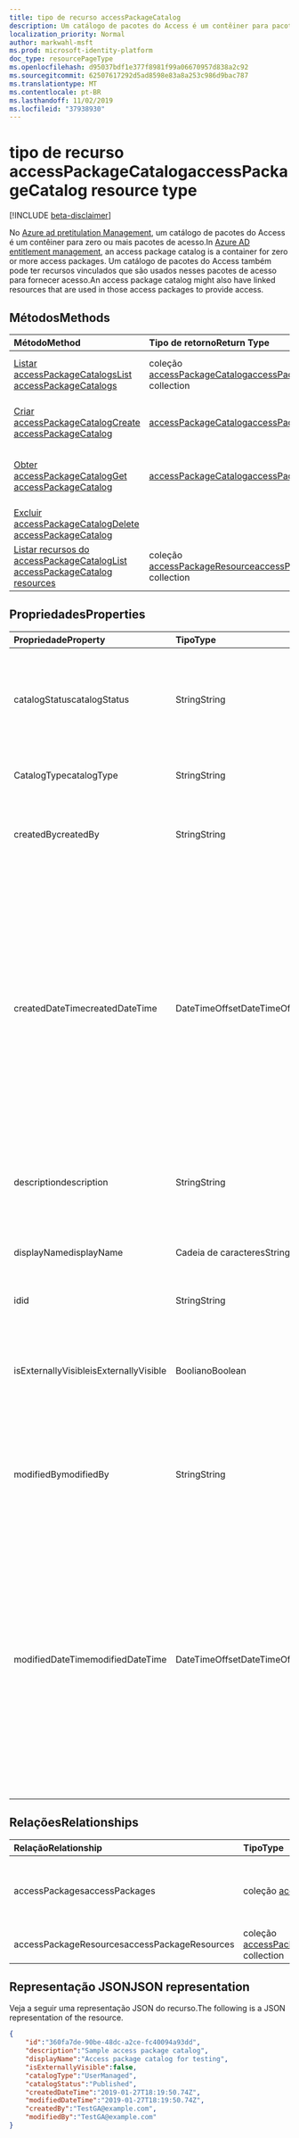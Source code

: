 ```yaml
---
title: tipo de recurso accessPackageCatalog
description: Um catálogo de pacotes do Access é um contêiner para pacotes do Access.
localization_priority: Normal
author: markwahl-msft
ms.prod: microsoft-identity-platform
doc_type: resourcePageType
ms.openlocfilehash: d95037bdf1e377f8981f99a06670957d838a2c92
ms.sourcegitcommit: 62507617292d5ad8598e83a8a253c986d9bac787
ms.translationtype: MT
ms.contentlocale: pt-BR
ms.lasthandoff: 11/02/2019
ms.locfileid: "37938930"
---
```

# <a name="accesspackagecatalog-resource-type"></a><span data-ttu-id="71453-103">tipo de recurso accessPackageCatalog</span><span class="sxs-lookup"><span data-stu-id="71453-103">accessPackageCatalog resource type</span></span>

[!INCLUDE [beta-disclaimer](../../includes/beta-disclaimer.md)]

<span data-ttu-id="71453-104">No [Azure ad pretitulation Management](entitlementmanagement-root.md), um catálogo de pacotes do Access é um contêiner para zero ou mais pacotes de acesso.</span><span class="sxs-lookup"><span data-stu-id="71453-104">In [Azure AD entitlement management](entitlementmanagement-root.md), an access package catalog is a container for zero or more access packages.</span></span>  <span data-ttu-id="71453-105">Um catálogo de pacotes do Access também pode ter recursos vinculados que são usados nesses pacotes de acesso para fornecer acesso.</span><span class="sxs-lookup"><span data-stu-id="71453-105">An access package catalog might also have linked resources that are used in those access packages to provide access.</span></span>


## <a name="methods"></a><span data-ttu-id="71453-106">Métodos</span><span class="sxs-lookup"><span data-stu-id="71453-106">Methods</span></span>

| <span data-ttu-id="71453-107">Método</span><span class="sxs-lookup"><span data-stu-id="71453-107">Method</span></span>       | <span data-ttu-id="71453-108">Tipo de retorno</span><span class="sxs-lookup"><span data-stu-id="71453-108">Return Type</span></span> | <span data-ttu-id="71453-109">Descrição</span><span class="sxs-lookup"><span data-stu-id="71453-109">Description</span></span> |
|:-------------|:------------|:------------|
| [<span data-ttu-id="71453-110">Listar accessPackageCatalogs</span><span class="sxs-lookup"><span data-stu-id="71453-110">List accessPackageCatalogs</span></span>](../api/accesspackagecatalog-list.md) | <span data-ttu-id="71453-111">coleção [accessPackageCatalog](accesspackagecatalog.md)</span><span class="sxs-lookup"><span data-stu-id="71453-111">[accessPackageCatalog](accesspackagecatalog.md) collection</span></span> | <span data-ttu-id="71453-112">Recupere uma lista de objetos accesspackagecatalog.</span><span class="sxs-lookup"><span data-stu-id="71453-112">Retrieve a list of accesspackagecatalog objects.</span></span> |
| [<span data-ttu-id="71453-113">Criar accessPackageCatalog</span><span class="sxs-lookup"><span data-stu-id="71453-113">Create accessPackageCatalog</span></span>](../api/accesspackagecatalog-post.md) | [<span data-ttu-id="71453-114">accessPackageCatalog</span><span class="sxs-lookup"><span data-stu-id="71453-114">accessPackageCatalog</span></span>](accesspackagecatalog.md) | <span data-ttu-id="71453-115">Criar um novo objeto accessPackageCatalog.</span><span class="sxs-lookup"><span data-stu-id="71453-115">Create a new accessPackageCatalog object.</span></span> |
| [<span data-ttu-id="71453-116">Obter accessPackageCatalog</span><span class="sxs-lookup"><span data-stu-id="71453-116">Get accessPackageCatalog</span></span>](../api/accesspackagecatalog-get.md) | [<span data-ttu-id="71453-117">accessPackageCatalog</span><span class="sxs-lookup"><span data-stu-id="71453-117">accessPackageCatalog</span></span>](accesspackagecatalog.md) | <span data-ttu-id="71453-118">Ler propriedades e relações de um objeto accessPackageCatalog.</span><span class="sxs-lookup"><span data-stu-id="71453-118">Read properties and relationships of an accessPackageCatalog object.</span></span> |
| [<span data-ttu-id="71453-119">Excluir accessPackageCatalog</span><span class="sxs-lookup"><span data-stu-id="71453-119">Delete accessPackageCatalog</span></span>](../api/accesspackagecatalog-delete.md) | | <span data-ttu-id="71453-120">Exclua accessPackageCatalog.</span><span class="sxs-lookup"><span data-stu-id="71453-120">Delete accessPackageCatalog.</span></span> |
| [<span data-ttu-id="71453-121">Listar recursos do accessPackageCatalog</span><span class="sxs-lookup"><span data-stu-id="71453-121">List accessPackageCatalog resources</span></span>](../api/accesspackagecatalog-list-accesspackageresources.md) | <span data-ttu-id="71453-122">coleção [accessPackageResource](accesspackageresource.md)</span><span class="sxs-lookup"><span data-stu-id="71453-122">[accessPackageResource](accesspackageresource.md) collection</span></span> | <span data-ttu-id="71453-123">Recupere uma lista de objetos accessPackageResource.</span><span class="sxs-lookup"><span data-stu-id="71453-123">Retrieve a list of accessPackageResource objects.</span></span> |

## <a name="properties"></a><span data-ttu-id="71453-124">Propriedades</span><span class="sxs-lookup"><span data-stu-id="71453-124">Properties</span></span>

| <span data-ttu-id="71453-125">Propriedade</span><span class="sxs-lookup"><span data-stu-id="71453-125">Property</span></span>     | <span data-ttu-id="71453-126">Tipo</span><span class="sxs-lookup"><span data-stu-id="71453-126">Type</span></span>        | <span data-ttu-id="71453-127">Descrição</span><span class="sxs-lookup"><span data-stu-id="71453-127">Description</span></span> |
|:-------------|:------------|:------------|
|<span data-ttu-id="71453-128">catalogStatus</span><span class="sxs-lookup"><span data-stu-id="71453-128">catalogStatus</span></span>|<span data-ttu-id="71453-129">String</span><span class="sxs-lookup"><span data-stu-id="71453-129">String</span></span>|<span data-ttu-id="71453-130">Tem o valor `Published` se os pacotes de acesso estiverem disponíveis para gerenciamento.</span><span class="sxs-lookup"><span data-stu-id="71453-130">Has the value `Published` if the access packages are available for management.</span></span>|
|<span data-ttu-id="71453-131">CatalogType</span><span class="sxs-lookup"><span data-stu-id="71453-131">catalogType</span></span>|<span data-ttu-id="71453-132">String</span><span class="sxs-lookup"><span data-stu-id="71453-132">String</span></span>|<span data-ttu-id="71453-133">Um `UserManaged` ou `ServiceDefault`.</span><span class="sxs-lookup"><span data-stu-id="71453-133">One of `UserManaged` or `ServiceDefault`.</span></span> |
|<span data-ttu-id="71453-134">createdBy</span><span class="sxs-lookup"><span data-stu-id="71453-134">createdBy</span></span>|<span data-ttu-id="71453-135">String</span><span class="sxs-lookup"><span data-stu-id="71453-135">String</span></span>|<span data-ttu-id="71453-136">UPN do usuário que criou este recurso.</span><span class="sxs-lookup"><span data-stu-id="71453-136">UPN of the user who created this resource.</span></span> <span data-ttu-id="71453-137">Somente leitura.</span><span class="sxs-lookup"><span data-stu-id="71453-137">Read-only.</span></span>|
|<span data-ttu-id="71453-138">createdDateTime</span><span class="sxs-lookup"><span data-stu-id="71453-138">createdDateTime</span></span>|<span data-ttu-id="71453-139">DateTimeOffset</span><span class="sxs-lookup"><span data-stu-id="71453-139">DateTimeOffset</span></span>|<span data-ttu-id="71453-140">O tipo Timestamp representa informações de data e hora usando o formato ISO 8601 e está sempre no horário UTC.</span><span class="sxs-lookup"><span data-stu-id="71453-140">The Timestamp type represents date and time information using ISO 8601 format and is always in UTC time.</span></span> <span data-ttu-id="71453-141">Por exemplo, meia-noite em UTC no dia 1º de janeiro de 2014 teria esta aparência: `'2014-01-01T00:00:00Z'`.</span><span class="sxs-lookup"><span data-stu-id="71453-141">For example, midnight UTC on Jan 1, 2014 would look like this: `'2014-01-01T00:00:00Z'`.</span></span> <span data-ttu-id="71453-142">Somente leitura.</span><span class="sxs-lookup"><span data-stu-id="71453-142">Read-only.</span></span>|
|<span data-ttu-id="71453-143">description</span><span class="sxs-lookup"><span data-stu-id="71453-143">description</span></span>|<span data-ttu-id="71453-144">String</span><span class="sxs-lookup"><span data-stu-id="71453-144">String</span></span>|<span data-ttu-id="71453-145">A descrição do catálogo de pacotes do Access.</span><span class="sxs-lookup"><span data-stu-id="71453-145">The description of the access package catalog.</span></span>|
|<span data-ttu-id="71453-146">displayName</span><span class="sxs-lookup"><span data-stu-id="71453-146">displayName</span></span>|<span data-ttu-id="71453-147">Cadeia de caracteres</span><span class="sxs-lookup"><span data-stu-id="71453-147">String</span></span>|<span data-ttu-id="71453-148">O nome de exibição do catálogo de pacotes do Access.</span><span class="sxs-lookup"><span data-stu-id="71453-148">The display name of the access package catalog.</span></span>|
|<span data-ttu-id="71453-149">id</span><span class="sxs-lookup"><span data-stu-id="71453-149">id</span></span>|<span data-ttu-id="71453-150">String</span><span class="sxs-lookup"><span data-stu-id="71453-150">String</span></span>| <span data-ttu-id="71453-151">Somente leitura.</span><span class="sxs-lookup"><span data-stu-id="71453-151">Read-only.</span></span>|
|<span data-ttu-id="71453-152">isExternallyVisible</span><span class="sxs-lookup"><span data-stu-id="71453-152">isExternallyVisible</span></span>|<span data-ttu-id="71453-153">Booliano</span><span class="sxs-lookup"><span data-stu-id="71453-153">Boolean</span></span>|<span data-ttu-id="71453-154">Se os pacotes de acesso neste catálogo podem ser solicitados por usuários fora do locatário.</span><span class="sxs-lookup"><span data-stu-id="71453-154">Whether the access packages in this catalog can be requested by users outside of the tenant.</span></span>|
|<span data-ttu-id="71453-155">modifiedBy</span><span class="sxs-lookup"><span data-stu-id="71453-155">modifiedBy</span></span>|<span data-ttu-id="71453-156">String</span><span class="sxs-lookup"><span data-stu-id="71453-156">String</span></span>|<span data-ttu-id="71453-157">O UPN do usuário que modificou este recurso pela última vez.</span><span class="sxs-lookup"><span data-stu-id="71453-157">The UPN of the user who last modified this resource.</span></span> <span data-ttu-id="71453-158">Somente leitura.</span><span class="sxs-lookup"><span data-stu-id="71453-158">Read-only.</span></span>|
|<span data-ttu-id="71453-159">modifiedDateTime</span><span class="sxs-lookup"><span data-stu-id="71453-159">modifiedDateTime</span></span>|<span data-ttu-id="71453-160">DateTimeOffset</span><span class="sxs-lookup"><span data-stu-id="71453-160">DateTimeOffset</span></span>|<span data-ttu-id="71453-161">O tipo Timestamp representa informações de data e hora usando o formato ISO 8601 e está sempre no horário UTC.</span><span class="sxs-lookup"><span data-stu-id="71453-161">The Timestamp type represents date and time information using ISO 8601 format and is always in UTC time.</span></span> <span data-ttu-id="71453-162">Por exemplo, meia-noite em UTC no dia 1º de janeiro de 2014 teria esta aparência: `'2014-01-01T00:00:00Z'`.</span><span class="sxs-lookup"><span data-stu-id="71453-162">For example, midnight UTC on Jan 1, 2014 would look like this: `'2014-01-01T00:00:00Z'`.</span></span> <span data-ttu-id="71453-163">Somente leitura.</span><span class="sxs-lookup"><span data-stu-id="71453-163">Read-only.</span></span> |


## <a name="relationships"></a><span data-ttu-id="71453-164">Relações</span><span class="sxs-lookup"><span data-stu-id="71453-164">Relationships</span></span>

| <span data-ttu-id="71453-165">Relação</span><span class="sxs-lookup"><span data-stu-id="71453-165">Relationship</span></span> | <span data-ttu-id="71453-166">Tipo</span><span class="sxs-lookup"><span data-stu-id="71453-166">Type</span></span>        | <span data-ttu-id="71453-167">Descrição</span><span class="sxs-lookup"><span data-stu-id="71453-167">Description</span></span> |
|:-------------|:------------|:------------|
|<span data-ttu-id="71453-168">accessPackages</span><span class="sxs-lookup"><span data-stu-id="71453-168">accessPackages</span></span>|<span data-ttu-id="71453-169">coleção [accessPackage](accesspackage.md)</span><span class="sxs-lookup"><span data-stu-id="71453-169">[accessPackage](accesspackage.md) collection</span></span>| <span data-ttu-id="71453-170">Os pacotes de acesso neste catálogo.</span><span class="sxs-lookup"><span data-stu-id="71453-170">The access packages in this catalog.</span></span> <span data-ttu-id="71453-171">Somente leitura.</span><span class="sxs-lookup"><span data-stu-id="71453-171">Read-only.</span></span> <span data-ttu-id="71453-172">Anulável.</span><span class="sxs-lookup"><span data-stu-id="71453-172">Nullable.</span></span>|
|<span data-ttu-id="71453-173">accessPackageResources</span><span class="sxs-lookup"><span data-stu-id="71453-173">accessPackageResources</span></span>|<span data-ttu-id="71453-174">coleção [accessPackageResource](accesspackageresource.md)</span><span class="sxs-lookup"><span data-stu-id="71453-174">[accessPackageResource](accesspackageresource.md) collection</span></span>| <span data-ttu-id="71453-p107">Somente leitura. Anulável.</span><span class="sxs-lookup"><span data-stu-id="71453-p107">Read-only. Nullable.</span></span>|

## <a name="json-representation"></a><span data-ttu-id="71453-177">Representação JSON</span><span class="sxs-lookup"><span data-stu-id="71453-177">JSON representation</span></span>

<span data-ttu-id="71453-178">Veja a seguir uma representação JSON do recurso.</span><span class="sxs-lookup"><span data-stu-id="71453-178">The following is a JSON representation of the resource.</span></span>

<!-- {
  "blockType": "resource",
  "optionalProperties": [

  ],
  "@odata.type": "microsoft.graph.accessPackageCatalog",
  "baseType": "",
  "keyProperty": "id"
}-->

```json
{
    "id":"360fa7de-90be-48dc-a2ce-fc40094a93dd",
    "description":"Sample access package catalog",
    "displayName":"Access package catalog for testing",
    "isExternallyVisible":false,
    "catalogType":"UserManaged",
    "catalogStatus":"Published",
    "createdDateTime":"2019-01-27T18:19:50.74Z",
    "modifiedDateTime":"2019-01-27T18:19:50.74Z",
    "createdBy":"TestGA@example.com",
    "modifiedBy":"TestGA@example.com"
}
```

<!-- uuid: 16cd6b66-4b1a-43a1-adaf-3a886856ed98
2019-02-04 14:57:30 UTC -->
<!-- {
  "type": "#page.annotation",
  "description": "accessPackageCatalog resource",
  "keywords": "",
  "section": "documentation",
  "tocPath": ""
}-->
